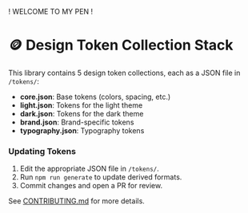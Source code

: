 ! WELCOME TO MY PEN !

# 🪙 Design Token Collection Stack

This library contains 5 design token collections, each as a JSON file in `/tokens/`:

- **core.json**: Base tokens (colors, spacing, etc.)
- **light.json**: Tokens for the light theme
- **dark.json**: Tokens for the dark theme
- **brand.json**: Brand-specific tokens
- **typography.json**: Typography tokens

### Updating Tokens

1. Edit the appropriate JSON file in `/tokens/`.
2. Run `npm run generate` to update derived formats.
3. Commit changes and open a PR for review.

See [CONTRIBUTING.md](CONTRIBUTING.md) for more details.